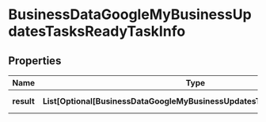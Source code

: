 # BusinessDataGoogleMyBusinessUpdatesTasksReadyTaskInfo


## Properties

| Name | Type | Description | Notes |
|------------ | ------------- | ------------- | -------------|
**result** | **List[Optional[BusinessDataGoogleMyBusinessUpdatesTasksReadyResultInfo]]** | array of results |[optional]|